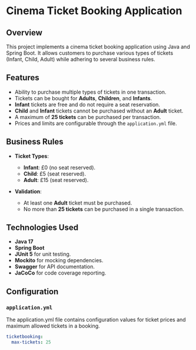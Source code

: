 # Cinema Ticket Booking Application

## Overview
This project implements a cinema ticket booking application using Java and Spring Boot. It allows customers to purchase various types of tickets (Infant, Child, Adult) while adhering to several business rules.

## Features
- Ability to purchase multiple types of tickets in one transaction.
- Tickets can be bought for **Adults**, **Children**, and **Infants**.
- **Infant** tickets are free and do not require a seat reservation.
- **Child** and **Infant** tickets cannot be purchased without an **Adult** ticket.
- A maximum of **25 tickets** can be purchased per transaction.
- Prices and limits are configurable through the `application.yml` file.

## Business Rules
- **Ticket Types**:
    - **Infant**: £0 (no seat reserved).
    - **Child**: £5 (seat reserved).
    - **Adult**: £15 (seat reserved).

- **Validation**:
    - At least one **Adult** ticket must be purchased.
    - No more than **25 tickets** can be purchased in a single transaction.

## Technologies Used
- **Java 17**
- **Spring Boot**
- **JUnit 5** for unit testing.
- **Mockito** for mocking dependencies.
- **Swagger** for API documentation.
- **JaCoCo** for code coverage reporting.

## Configuration

### `application.yml`
The application.yml file contains configuration values for ticket prices and maximum allowed tickets in a booking.

```yaml
ticketbooking:
  max-tickets: 25
